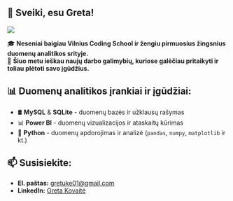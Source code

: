 ## 👋 Sveiki, esu Greta!

![](https://komarev.com/ghpvc/?username=GretaKovaite&base=50&abbreviated=true)

🎓 **Neseniai baigiau Vilnius Coding School ir žengiu pirmuosius žingsnius duomenų analitikos srityje.**  
💼 **Šiuo metu ieškau naujų darbo galimybių, kuriose galėčiau pritaikyti ir toliau plėtoti savo įgūdžius.**

## 📊 Duomenų analitikos įrankiai ir įgūdžiai:
- 🛢️ **MySQL** & **SQLite** - duomenų bazės ir užklausų rašymas
- 📊 **Power BI** - duomenų vizualizacijos ir ataskaitų kūrimas
- 🐍 **Python** - duomenų apdorojimas ir analizė (`pandas`, `numpy`, `matplotlib` ir kt.)

## 📫 Susisiekite:
- **El. paštas:** [gretuke01@gmail.com](mailto:gretuke01@gmail.com)
- **LinkedIn:** [Greta Kovaitė](https://www.linkedin.com/in/greta-kovait%C4%97-255534247/)

